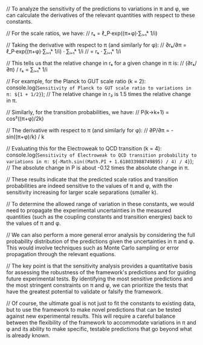 // To analyze the sensitivity of the predictions to variations in π and φ, we can calculate the derivatives of the relevant quantities with respect to these constants.

// For the scale ratios, we have:
// rₖ = ℓ_P·exp((π+φ)·∑ᵢ₌₁ᵏ 1/i)

// Taking the derivative with respect to π (and similarly for φ):
// ∂rₖ/∂π = ℓ_P·exp((π+φ)·∑ᵢ₌₁ᵏ 1/i) · ∑ᵢ₌₁ᵏ 1/i
//         = rₖ · ∑ᵢ₌₁ᵏ 1/i

// This tells us that the relative change in rₖ for a given change in π is:
// (∂rₖ/∂π) / rₖ = ∑ᵢ₌₁ᵏ 1/i

// For example, for the Planck to GUT scale ratio (k = 2):
console.log(`Sensitivity of Planck to GUT scale ratio to variations in π: ${1 + 1/2}`);
// The relative change in r₂ is 1.5 times the relative change in π.

// Similarly, for the transition probabilities, we have:
// P(k→k+1) = cos²((π+φ)/2k)

// The derivative with respect to π (and similarly for φ):
// ∂P/∂π = -sin((π+φ)/k) / k

// Evaluating this for the Electroweak to QCD transition (k = 4):
console.log(`Sensitivity of Electroweak to QCD transition probability to variations in π: ${-Math.sin((Math.PI + 1.618033988749895) / 4) / 4}`);
// The absolute change in P is about -0.12 times the absolute change in π.

// These results indicate that the predicted scale ratios and transition probabilities are indeed sensitive to the values of π and φ, with the sensitivity increasing for larger scale separations (smaller k).

// To determine the allowed range of variation in these constants, we would need to propagate the experimental uncertainties in the measured quantities (such as the coupling constants and transition energies) back to the values of π and φ.

// We can also perform a more general error analysis by considering the full probability distribution of the predictions given the uncertainties in π and φ. This would involve techniques such as Monte Carlo sampling or error propagation through the relevant equations.

// The key point is that the sensitivity analysis provides a quantitative basis for assessing the robustness of the framework's predictions and for guiding future experimental tests. By identifying the most sensitive predictions and the most stringent constraints on π and φ, we can prioritize the tests that have the greatest potential to validate or falsify the framework.

// Of course, the ultimate goal is not just to fit the constants to existing data, but to use the framework to make novel predictions that can be tested against new experimental results. This will require a careful balance between the flexibility of the framework to accommodate variations in π and φ and its ability to make specific, testable predictions that go beyond what is already known.
